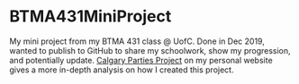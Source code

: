 # BTMA431MiniProject
My mini project from my BTMA 431 class @ UofC. Done in Dec 2019, wanted to publish to GitHub to share my schoolwork, show my progression, and potentially update.
[Calgary Parties Project](https://sites.google.com/view/bleblanc/projects/btma-431-calgary-parties-mini-project) on my personal website gives a more in-depth analysis on how I created this project.
